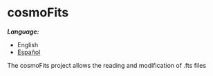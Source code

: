 # cosmoFits

***Language:***
- English
- [Español](./README.es.md)

The cosmoFits project allows the reading and modification of .fts files



